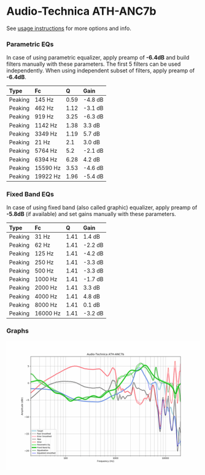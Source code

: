 # Audio-Technica ATH-ANC7b
See [usage instructions](https://github.com/jaakkopasanen/AutoEq#usage) for more options and info.

### Parametric EQs
In case of using parametric equalizer, apply preamp of **-6.4dB** and build filters manually
with these parameters. The first 5 filters can be used independently.
When using independent subset of filters, apply preamp of **-6.4dB**.

| Type    | Fc       |    Q | Gain    |
|:--------|:---------|:-----|:--------|
| Peaking | 145 Hz   | 0.59 | -4.8 dB |
| Peaking | 462 Hz   | 1.12 | -3.1 dB |
| Peaking | 919 Hz   | 3.25 | -6.3 dB |
| Peaking | 1142 Hz  | 1.38 | 3.3 dB  |
| Peaking | 3349 Hz  | 1.19 | 5.7 dB  |
| Peaking | 21 Hz    | 2.1  | 3.0 dB  |
| Peaking | 5764 Hz  | 5.2  | -2.1 dB |
| Peaking | 6394 Hz  | 6.28 | 4.2 dB  |
| Peaking | 15590 Hz | 3.53 | -4.6 dB |
| Peaking | 19922 Hz | 1.96 | -5.4 dB |

### Fixed Band EQs
In case of using fixed band (also called graphic) equalizer, apply preamp of **-5.8dB**
(if available) and set gains manually with these parameters.

| Type    | Fc       |    Q | Gain    |
|:--------|:---------|:-----|:--------|
| Peaking | 31 Hz    | 1.41 | 1.4 dB  |
| Peaking | 62 Hz    | 1.41 | -2.2 dB |
| Peaking | 125 Hz   | 1.41 | -4.2 dB |
| Peaking | 250 Hz   | 1.41 | -3.3 dB |
| Peaking | 500 Hz   | 1.41 | -3.3 dB |
| Peaking | 1000 Hz  | 1.41 | -1.7 dB |
| Peaking | 2000 Hz  | 1.41 | 3.3 dB  |
| Peaking | 4000 Hz  | 1.41 | 4.8 dB  |
| Peaking | 8000 Hz  | 1.41 | 0.1 dB  |
| Peaking | 16000 Hz | 1.41 | -3.2 dB |

### Graphs
![](./Audio-Technica%20ATH-ANC7b.png)